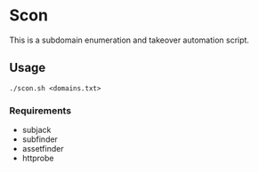 # Scon

This is a subdomain enumeration and takeover automation script.

## Usage

`./scon.sh <domains.txt>`

### Requirements
  * subjack
  * subfinder
  * assetfinder
  * httprobe
